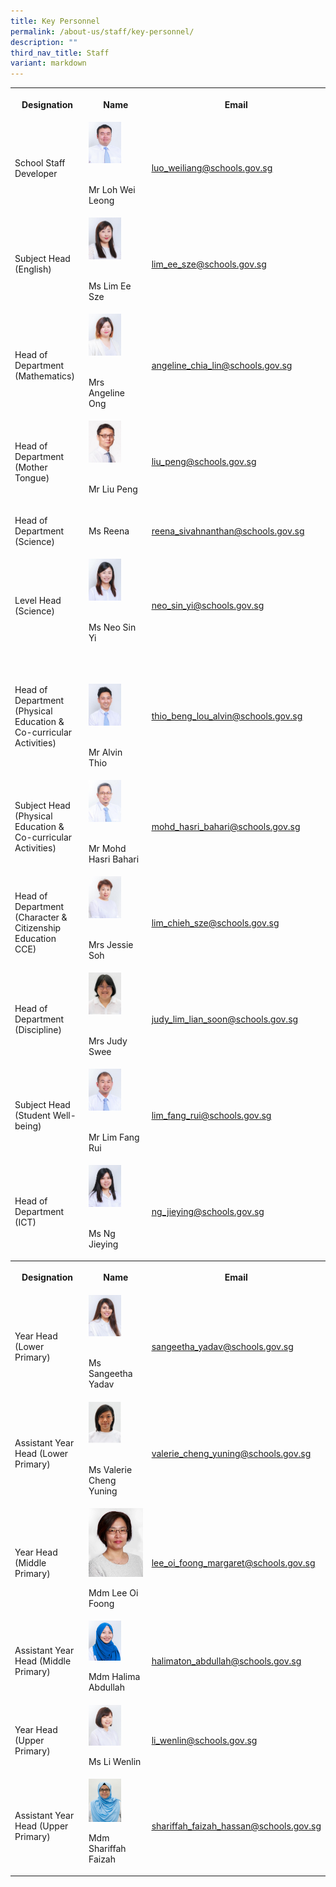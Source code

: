 ```yaml
---
title: Key Personnel
permalink: /about-us/staff/key-personnel/
description: ""
third_nav_title: Staff
variant: markdown
---
```

<table><tbody><tr><th rowspan="1" colspan="1"><p><strong>Designation</strong></p></th><th rowspan="1" colspan="1"><p><strong>Name</strong></p></th><th rowspan="1" colspan="1"><p><strong>Email</strong></p></th></tr><tr><td rowspan="1" colspan="1"><p>School Staff Developer</p></td><td rowspan="1" colspan="1"><div class="isomer-image-wrapper"><img style="width:60%" height="auto" width="100%" alt="lohweileong" src="/images/lohweileong.jpeg"></div><p><br>Mr Loh Wei Leong</p></td><td rowspan="1" colspan="1"><p><a href="https://www.bedokgreenpri.moe.edu.sg/about-us/staff/key-personnel/loh_wei_leong@schools.gov.sg" rel="noopener noreferrer nofollow" target="_blank"><u>luo_weiliang@schools.gov.sg</u></a></p></td></tr><tr><td rowspan="1" colspan="1"><p>Subject Head (English)</p></td><td rowspan="1" colspan="1"><div class="isomer-image-wrapper"><img style="width:60%" height="auto" width="100%" alt="keypersonnel3" src="/images/Key%20Personnel%201/keypersonnel3.jpg"></div><p><br>Ms Lim Ee Sze<br></p></td><td rowspan="1" colspan="1"><p><a href="https://www.bedokgreenpri.moe.edu.sg/about-us/staff/key-personnel/lim_ee_sze@schools.gov.sg" rel="noopener noreferrer nofollow" target="_blank"><u>lim_ee_sze@schools.gov.sg</u></a></p></td></tr><tr><td rowspan="1" colspan="1"><p>Head of Department (Mathematics)</p></td><td rowspan="1" colspan="1"><div class="isomer-image-wrapper"><img style="width:60%" height="auto" width="100%" alt="keypersonnel4" src="/images/Key%20Personnel%201/keypersonnel4.jpg"></div><p><br>Mrs Angeline Ong</p></td><td rowspan="1" colspan="1"><p><a href="https://www.bedokgreenpri.moe.edu.sg/about-us/staff/key-personnel/angeline_chia_lin@schools.gov.sg" rel="noopener noreferrer nofollow" target="_blank"><u>angeline_chia_lin@schools.gov.sg</u></a></p></td></tr><tr><td rowspan="1" colspan="1"><p>Head of Department (Mother Tongue)</p></td><td rowspan="1" colspan="1"><div class="isomer-image-wrapper"><img style="width:60%" height="auto" width="100%" alt="keypersonnel5" src="/images/Key%20Personnel%201/keypersonnel5.jpg"></div><p><br>Mr Liu Peng<br></p></td><td rowspan="1" colspan="1"><p><a href="https://www.bedokgreenpri.moe.edu.sg/about-us/staff/key-personnel/liu_peng@schools.gov.sg" rel="noopener noreferrer nofollow" target="_blank"><u>liu_peng@schools.gov.sg</u></a></p></td></tr><tr><td rowspan="1" colspan="1"><p>Head of Department (Science)</p></td><td rowspan="1" colspan="1"><p>Ms Reena</p></td><td rowspan="1" colspan="1"><p><a href="mailto:reena_sivahnanthan@schools.gov.sg" rel="noopener noreferrer nofollow" target="_blank">reena_sivahnanthan@schools.gov.sg</a></p></td></tr><tr><td rowspan="1" colspan="1"><p>Level Head (Science)</p></td><td rowspan="1" colspan="1"><div class="isomer-image-wrapper"><img style="width:60%" height="auto" width="100%" alt="keypersonnel8" src="/images/Key%20Personnel%201/keypersonnel8.jpg"></div><p><br>Ms Neo Sin Yi</p></td><td rowspan="1" colspan="1"><p><a href="https://www.bedokgreenpri.moe.edu.sg/about-us/staff/key-personnel/neo_sin_yi@schools.gov.sg" rel="noopener noreferrer nofollow" target="_blank"><u>neo_sin_yi@schools.gov.sg</u></a></p></td></tr><tr><td rowspan="1" colspan="1"><p>Head of Department (Physical Education &amp; Co-curricular Activities)</p></td><td rowspan="1" colspan="1"><p><br></p><div class="isomer-image-wrapper"><img style="width:60%" height="auto" width="100%" alt="keypersonnel10" src="/images/Key%20Personnel%201/keypersonnel10.jpg"></div><p><br>Mr Alvin Thio</p></td><td rowspan="1" colspan="1"><p><a href="https://www.bedokgreenpri.moe.edu.sg/about-us/staff/key-personnel/thio_beng_lou_alvin@schools.gov.sg" rel="noopener noreferrer nofollow" target="_blank"><u>thio_beng_lou_alvin@schools.gov.sg</u></a></p></td></tr><tr><td rowspan="1" colspan="1"><p>Subject Head (Physical Education &amp; Co-curricular Activities)</p></td><td rowspan="1" colspan="1"><div class="isomer-image-wrapper"><img style="width:60%" height="auto" width="100%" alt="keypersonnel9" src="/images/Key%20Personnel%201/keypersonnel9.jpg"></div><p><br>Mr Mohd Hasri Bahari</p></td><td rowspan="1" colspan="1"><p><a href="https://www.bedokgreenpri.moe.edu.sg/about-us/staff/key-personnel/mohd_hasri_bahari@schools.gov.sg" rel="noopener noreferrer nofollow" target="_blank"><u>mohd_hasri_bahari@schools.gov.sg</u></a></p></td></tr><tr><td rowspan="1" colspan="1"><p>Head of Department (Character &amp; Citizenship Education CCE)</p></td><td rowspan="1" colspan="1"><div class="isomer-image-wrapper"><img style="width:60%" height="auto" width="100%" alt="keypersonnel11" src="/images/Key%20Personnel%201/keypersonnel11.jpg"></div><p><br>Mrs Jessie Soh</p></td><td rowspan="1" colspan="1"><p><a href="https://www.bedokgreenpri.moe.edu.sg/about-us/staff/key-personnel/lim_chieh_sze@schools.gov.sg" rel="noopener noreferrer nofollow" target="_blank"><u>lim_chieh_sze@schools.gov.sg</u></a></p></td></tr><tr><td rowspan="1" colspan="1"><p>Head of Department (Discipline)</p></td><td rowspan="1" colspan="1"><div class="isomer-image-wrapper"><img style="width:60%" height="auto" width="100%" alt="keypersonnel12" src="/images/Key%20Personnel%201/keypersonnel12.jpg"></div><p><br>Mrs Judy Swee</p></td><td rowspan="1" colspan="1"><p><a href="https://www.bedokgreenpri.moe.edu.sg/about-us/staff/key-personnel/judy_lim_lian_soon@schools.gov.sg" rel="noopener noreferrer nofollow" target="_blank"><u>judy_lim_lian_soon@schools.gov.sg</u></a></p></td></tr><tr><td rowspan="1" colspan="1"><p>Subject Head (Student Well-being)</p></td><td rowspan="1" colspan="1"><div class="isomer-image-wrapper"><img style="width:60%" height="auto" width="100%" alt="keypersonnel13" src="/images/Key%20Personnel%201/keypersonnel13.jpg"></div><p><br>Mr Lim Fang Rui</p></td><td rowspan="1" colspan="1"><p><a href="https://www.bedokgreenpri.moe.edu.sg/about-us/staff/key-personnel/lim_fang_rui@schools.gov.sg" rel="noopener noreferrer nofollow" target="_blank"><u>lim_fang_rui@schools.gov.sg</u></a></p></td></tr><tr><td rowspan="1" colspan="1"><p>Head of Department (ICT)</p></td><td rowspan="1" colspan="1"><div class="isomer-image-wrapper"><img style="width:60%" height="auto" width="100%" alt="keypersonnel14" src="/images/Key%20Personnel%201/keypersonnel14.jpg"></div><p><br>Ms Ng Jieying</p></td><td rowspan="1" colspan="1"><p><a href="https://www.bedokgreenpri.moe.edu.sg/about-us/staff/key-personnel/ng_jieying@schools.gov.sg" rel="noopener noreferrer nofollow" target="_blank"><u>ng_jieying@schools.gov.sg</u></a></p></td></tr><tr><th rowspan="1" colspan="1"><p><strong>Designation</strong></p></th><th rowspan="1" colspan="1"><p><strong>Name</strong></p></th><th rowspan="1" colspan="1"><p><strong>Email</strong></p></th></tr><tr><td rowspan="1" colspan="1"><p>Year Head (Lower Primary)</p></td><td rowspan="1" colspan="1"><div class="isomer-image-wrapper"><img style="width:60%" height="auto" width="100%" alt="keypersonnel2" src="/images/Key%20Personnel%201/keypersonnel2.jpg"></div><p><br>Ms Sangeetha Yadav</p></td><td rowspan="1" colspan="1"><p><a href="https://www.bedokgreenpri.moe.edu.sg/about-us/staff/key-personnel/sangeetha_yadav@schools.gov.sg" rel="noopener noreferrer nofollow" target="_blank"><u>sangeetha_yadav@schools.gov.sg</u></a></p></td></tr><tr><td rowspan="1" colspan="1"><p>Assistant Year Head (Lower Primary)</p></td><td rowspan="1" colspan="1"><div class="isomer-image-wrapper"><img style="width:60%" height="auto" width="100%" src="/images/valariecheng.jpg"></div><p><br>Ms Valerie Cheng Yuning</p></td><td rowspan="1" colspan="1"><p><u>valerie_cheng_yuning@schools.gov.sg</u></p></td></tr><tr><td rowspan="1" colspan="1"><p>Year Head (Middle Primary)</p></td><td rowspan="1" colspan="1"><div class="isomer-image-wrapper"><img style="width: 100%" height="auto" width="100%" alt="" src="/images/foongmargaret.jpeg"></div><p></p><p>Mdm Lee Oi Foong</p></td><td rowspan="1" colspan="1"><p><a href="lee_oi_foong_margaret@schools.gov.sg" rel="noopener noreferrer nofollow" target="_blank">lee_oi_foong_margaret@schools.gov.sg</a></p></td></tr><tr><td rowspan="1" colspan="1"><p>Assistant Year Head (Middle Primary)</p></td><td rowspan="1" colspan="1"><div class="isomer-image-wrapper"><img style="width: 60%" height="auto" width="100%" alt="" src="/images/mdmhalimaton.jpeg"></div><p></p><p>Mdm Halima Abdullah</p></td><td rowspan="1" colspan="1"><p><a href="https://www.bedokgreenpri.moe.edu.sg/about-us/staff/key-personnel/halimaton_abdullah@schools.gov.sg" rel="noopener noreferrer nofollow" target="_blank"><u>halimaton_abdullah@schools.gov.sg</u></a></p></td></tr><tr><td rowspan="1" colspan="1"><p>Year Head (Upper Primary)</p></td><td rowspan="1" colspan="1"><div class="isomer-image-wrapper"><img style="width: 60%" height="auto" width="100%" alt="" src="/images/103) MS LI WENLIN.jpeg"></div><p></p><p>Ms Li Wenlin</p></td><td rowspan="1" colspan="1"><p><a href="li_wenlin@schools.gov.sg" rel="noopener noreferrer nofollow" target="_blank">li_wenlin@schools.gov.sg</a></p></td></tr><tr><td rowspan="1" colspan="1"><p>Assistant Year Head (Upper Primary)</p></td><td rowspan="1" colspan="1"><div class="isomer-image-wrapper"><img style="width: 60%" height="auto" width="100%" alt="" src="/images/Sharifah Faiiza.jpeg"></div><p></p><p>Mdm Shariffah Faizah</p></td><td rowspan="1" colspan="1"><p><a href="https://www.bedokgreenpri.moe.edu.sg/about-us/staff/key-personnel/shariffah_faizah_hassan@schools.gov.sg" rel="noopener noreferrer nofollow" target="_blank"><u>shariffah_faizah_hassan@schools.gov.sg</u></a></p></td></tr></tbody></table><p></p>